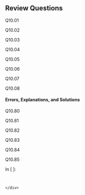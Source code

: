 
## Review Questions
Q10.01 

Q10.02

Q10.03

Q10.04

Q10.05

Q10.06

Q10.07

Q10.08
#### Errors, Explanations, and Solutions

Q10.80

Q10.81

Q10.82

Q10.83

Q10.84

Q10.85
<div class="cell border-box-sizing code_cell rendered">
<div class="input">
<div class="prompt input_prompt">In&nbsp;[&nbsp;]:</div>
<div class="inner_cell">
    <div class="input_area">
<div class=" highlight hl-ipython3"><pre><span></span> 
</pre></div>

    </div>
</div>
</div>

</div>
 

